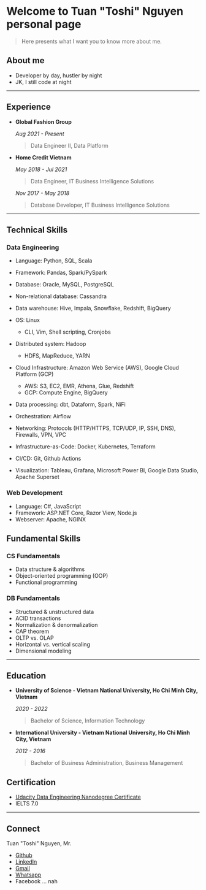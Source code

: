 # Welcome to Tuan "Toshi" Nguyen personal page

> Here presents what I want you to know more about me.

## About me

- Developer by day, hustler by night
- JK, I still code at night

---

## Experience

- **Global Fashion Group**

    *Aug 2021 - Present*

    > Data Engineer II, Data Platform

- **Home Credit Vietnam**

    *May 2018 - Jul 2021*

    > Data Engineer, IT Business Intelligence Solutions

    *Nov 2017 - May 2018*

    > Database Developer, IT Business Intelligence Solutions

---

## Technical Skills

### Data Engineering

- Language: Python, SQL, Scala
- Framework: Pandas, Spark/PySpark
- Database: Oracle, MySQL, PostgreSQL
- Non-relational database: Cassandra
- Data warehouse: Hive, Impala, Snowflake, Redshift, BigQuery
- OS: Linux
  - CLI, Vim, Shell scripting, Cronjobs
- Distributed system: Hadoop
  - HDFS, MapReduce, YARN
- Cloud Infrastructure: Amazon Web Service (AWS), Google Cloud Platform (GCP)
  - AWS: S3, EC2, EMR, Athena, Glue, Redshift
  - GCP: Compute Engine, BigQuery

- Data processing: dbt, Dataform, Spark, NiFi
- Orchestration: Airflow
- Networking: Protocols (HTTP/HTTPS, TCP/UDP, IP, SSH, DNS), Firewalls, VPN, VPC
- Infrastructure-as-Code: Docker, Kubernetes, Terraform
- CI/CD: Git, Github Actions
- Visualization: Tableau, Grafana, Microsoft Power BI, Google Data Studio, Apache Superset

### Web Development

- Language: C#, JavaScript
- Framework: ASP.NET Core, Razor View, Node.js
- Webserver: Apache, NGINX

## Fundamental Skills

### CS Fundamentals

- Data structure & algorithms
- Object-oriented programming (OOP)
- Functional programming
  
### DB Fundamentals

- Structured & unstructured data
- ACID transactions
- Normalization & denormalization
- CAP theorem
- OLTP vs. OLAP
- Horizontal vs. vertical scaling
- Dimensional modeling

---

## Education

- **University of Science - Vietnam National University, Ho Chi Minh City, Vietnam**

    *2020 - 2022*

    > Bachelor of Science, Information Technology

- **International University - Vietnam National University, Ho Chi Minh City, Vietnam**

    *2012 - 2016*

    > Bachelor of Business Administration, Business Management

## Certification

- [Udacity Data Engineering Nanodegree Certificate](https://confirm.udacity.com/KQHKEDDD)
- IELTS 7.0

---

## Connect

Tuan "Toshi" Nguyen, Mr.

- [Github](https://github.com/toshi2135)
- [LinkedIn](https://www.linkedin.com/in/anhtuannguyenduc/)
- [Gmail](mailto:anhtuan.nguyenduc@gmail.com)
- [Whatsapp](https://wa.me/+84779129003)
- Facebook ... nah
